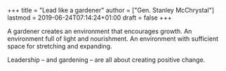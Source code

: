 +++
title = "Lead like a gardener"
author = ["Gen. Stanley McChrystal"]
lastmod = 2019-06-24T07:14:24+01:00
draft = false
+++

A gardener creates an environment that encourages growth. An environment full of
light and nourishment. An environment with sufficient space for stretching and
expanding.

Leadership – and gardening – are all about creating positive change.
